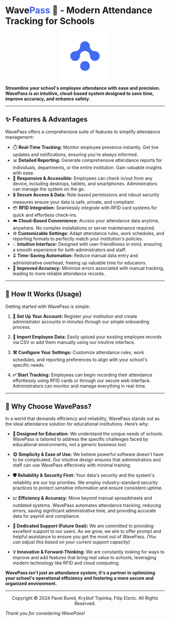 # Wave<span style="color:#4361EE;">Pass</span> 👋 - Modern Attendance Tracking for Schools

<p align="center">
  <img src="./imgs/logo.png" alt="WavePass Logo" width="150"/>
</p>

**Streamline your school's employee attendance with ease and precision. WavePass is an intuitive, cloud-based system designed to save time, improve accuracy, and enhance safety.**

---

## ✨ Features & Advantages

WavePass offers a comprehensive suite of features to simplify attendance management:

*   ⏱️ **Real-Time Tracking:** Monitor employee presence instantly. Get live updates and notifications, ensuring you're always informed.
*   📊 **Detailed Reporting:** Generate comprehensive attendance reports for individuals, departments, or the entire institution. Gain valuable insights with ease.
*   📱 **Responsive & Accessible:** Employees can check in/out from any device, including desktops, tablets, and smartphones. Administrators can manage the system on the go.
*   🔒 **Secure Access & Data:** Role-based permissions and robust security measures ensure your data is safe, private, and compliant.
*   💳 **RFID Integration:** Seamlessly integrate with RFID card systems for quick and effortless check-ins.
*   ☁️ **Cloud-Based Convenience:** Access your attendance data anytime, anywhere. No complex installations or server maintenance required.
*   ⚙️ **Customizable Settings:** Adapt attendance rules, work schedules, and reporting formats to perfectly match your institution's policies.
*   💡 **Intuitive Interface:** Designed with user-friendliness in mind, ensuring a smooth experience for both administrators and staff.
*   ⏳ **Time-Saving Automation:** Reduce manual data entry and administrative overhead, freeing up valuable time for educators.
*   🎯 **Improved Accuracy:** Minimize errors associated with manual tracking, leading to more reliable attendance records.

---

## 🚀 How It Works (Usage)

Getting started with WavePass is simple:

1.  **📝 Set Up Your Account:**
    Register your institution and create administrator accounts in minutes through our simple onboarding process.

2.  **👥 Import Employee Data:**
    Easily upload your existing employee records via CSV or add them manually using our intuitive interface.

3.  **🛠️ Configure Your Settings:**
    Customize attendance rules, work schedules, and reporting preferences to align with your school's specific needs.

4.  **✅ Start Tracking:**
    Employees can begin recording their attendance effortlessly using RFID cards or through our secure web interface. Administrators can monitor and manage everything in real-time.

---

## 🌟 Why Choose WavePass?

In a world that demands efficiency and reliability, WavePass stands out as the ideal attendance solution for educational institutions. Here’s why:

*   **🎯 Designed for Education:**
    We understand the unique needs of schools. WavePass is tailored to address the specific challenges faced by educational environments, not a generic business tool.

*   **😌 Simplicity & Ease of Use:**
    We believe powerful software doesn't have to be complicated. Our intuitive design ensures that administrators and staff can use WavePass effectively with minimal training.

*   **🛡️ Reliability & Security First:**
    Your data's security and the system's reliability are our top priorities. We employ industry-standard security practices to protect sensitive information and ensure consistent uptime.

*   **📈 Efficiency & Accuracy:**
    Move beyond manual spreadsheets and outdated systems. WavePass automates attendance tracking, reducing errors, saving significant administrative time, and providing accurate data for payroll and compliance.

*   **🤝 Dedicated Support (Future Goal):**
    We are committed to providing excellent support to our users. As we grow, we aim to offer prompt and helpful assistance to ensure you get the most out of WavePass. *(You can adjust this based on your current support capacity)*

*   **💡 Innovative & Forward-Thinking:**
    We are constantly looking for ways to improve and add features that bring real value to schools, leveraging modern technology like RFID and cloud computing.

**WavePass isn't just an attendance system; it's a partner in optimizing your school's operational efficiency and fostering a more secure and organized environment.**

---
<p align="center">
  Copyright © <span id="currentYear">2024</span> Pavel Bureš, Kryštof Topinka, Filip Elznic. All Rights Reserved.
</p>

*Thank you for considering WavePass!*

